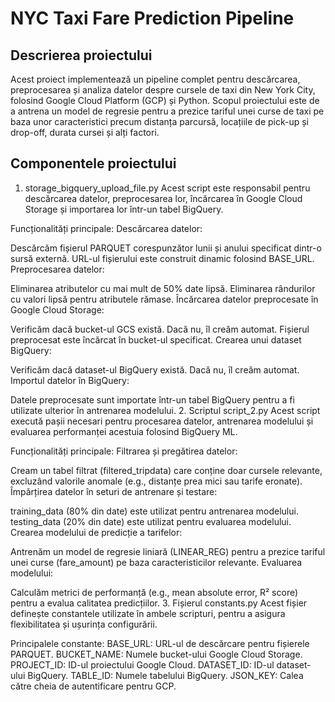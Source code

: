 # NYC Taxi Fare Prediction Pipeline
## Descrierea proiectului
Acest proiect implementează un pipeline complet pentru descărcarea, preprocesarea și analiza datelor despre cursele de taxi din New York City, folosind Google Cloud Platform (GCP) și Python. Scopul proiectului este de a antrena un model de regresie pentru a prezice tariful unei curse de taxi pe baza unor caracteristici precum distanța parcursă, locațiile de pick-up și drop-off, durata cursei și alți factori.

## Componentele proiectului
1. storage_bigquery_upload_file.py
Acest script este responsabil pentru descărcarea datelor, preprocesarea lor, încărcarea în Google Cloud Storage și importarea lor într-un tabel BigQuery.

Funcționalități principale:
Descărcarea datelor:

Descărcăm fișierul PARQUET corespunzător lunii și anului specificat dintr-o sursă externă.
URL-ul fișierului este construit dinamic folosind BASE_URL.
Preprocesarea datelor:

Eliminarea atributelor cu mai mult de 50% date lipsă.
Eliminarea rândurilor cu valori lipsă pentru atributele rămase.
Încărcarea datelor preprocesate în Google Cloud Storage:

Verificăm dacă bucket-ul GCS există. Dacă nu, îl creăm automat.
Fișierul preprocesat este încărcat în bucket-ul specificat.
Crearea unui dataset BigQuery:

Verificăm dacă dataset-ul BigQuery există. Dacă nu, îl creăm automat.
Importul datelor în BigQuery:

Datele preprocesate sunt importate într-un tabel BigQuery pentru a fi utilizate ulterior în antrenarea modelului.
2. Scriptul script_2.py
Acest script execută pașii necesari pentru procesarea datelor, antrenarea modelului și evaluarea performanței acestuia folosind BigQuery ML.

Funcționalități principale:
Filtrarea și pregătirea datelor:

Cream un tabel filtrat (filtered_tripdata) care conține doar cursele relevante, excluzând valorile anomale (e.g., distanțe prea mici sau tarife eronate).
Împărțirea datelor în seturi de antrenare și testare:

training_data (80% din date) este utilizat pentru antrenarea modelului.
testing_data (20% din date) este utilizat pentru evaluarea modelului.
Crearea modelului de predicție a tarifelor:

Antrenăm un model de regresie liniară (LINEAR_REG) pentru a prezice tariful unei curse (fare_amount) pe baza caracteristicilor relevante.
Evaluarea modelului:

Calculăm metrici de performanță (e.g., mean absolute error, R² score) pentru a evalua calitatea predicțiilor.
3. Fișierul constants.py
Acest fișier definește constantele utilizate în ambele scripturi, pentru a asigura flexibilitatea și ușurința configurării.

Principalele constante:
BASE_URL: URL-ul de descărcare pentru fișierele PARQUET.
BUCKET_NAME: Numele bucket-ului Google Cloud Storage.
PROJECT_ID: ID-ul proiectului Google Cloud.
DATASET_ID: ID-ul dataset-ului BigQuery.
TABLE_ID: Numele tabelului BigQuery.
JSON_KEY: Calea către cheia de autentificare pentru GCP.
